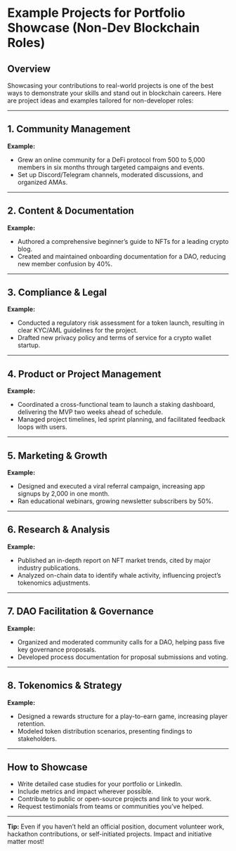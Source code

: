 # Example Projects for Portfolio Showcase (Non-Dev Blockchain Roles)

## Overview
Showcasing your contributions to real-world projects is one of the best ways to demonstrate your skills and stand out in blockchain careers. Here are project ideas and examples tailored for non-developer roles:

---

## 1. Community Management

**Example:**  
- Grew an online community for a DeFi protocol from 500 to 5,000 members in six months through targeted campaigns and events.
- Set up Discord/Telegram channels, moderated discussions, and organized AMAs.

---

## 2. Content & Documentation

**Example:**  
- Authored a comprehensive beginner’s guide to NFTs for a leading crypto blog.
- Created and maintained onboarding documentation for a DAO, reducing new member confusion by 40%.

---

## 3. Compliance & Legal

**Example:**  
- Conducted a regulatory risk assessment for a token launch, resulting in clear KYC/AML guidelines for the project.
- Drafted new privacy policy and terms of service for a crypto wallet startup.

---

## 4. Product or Project Management

**Example:**  
- Coordinated a cross-functional team to launch a staking dashboard, delivering the MVP two weeks ahead of schedule.
- Managed project timelines, led sprint planning, and facilitated feedback loops with users.

---

## 5. Marketing & Growth

**Example:**  
- Designed and executed a viral referral campaign, increasing app signups by 2,000 in one month.
- Ran educational webinars, growing newsletter subscribers by 50%.

---

## 6. Research & Analysis

**Example:**  
- Published an in-depth report on NFT market trends, cited by major industry publications.
- Analyzed on-chain data to identify whale activity, influencing project’s tokenomics adjustments.

---

## 7. DAO Facilitation & Governance

**Example:**  
- Organized and moderated community calls for a DAO, helping pass five key governance proposals.
- Developed process documentation for proposal submissions and voting.

---

## 8. Tokenomics & Strategy

**Example:**  
- Designed a rewards structure for a play-to-earn game, increasing player retention.
- Modeled token distribution scenarios, presenting findings to stakeholders.

---

## How to Showcase

- Write detailed case studies for your portfolio or LinkedIn.
- Include metrics and impact wherever possible.
- Contribute to public or open-source projects and link to your work.
- Request testimonials from teams or communities you’ve helped.

---

**Tip:** Even if you haven’t held an official position, document volunteer work, hackathon contributions, or self-initiated projects. Impact and initiative matter most!